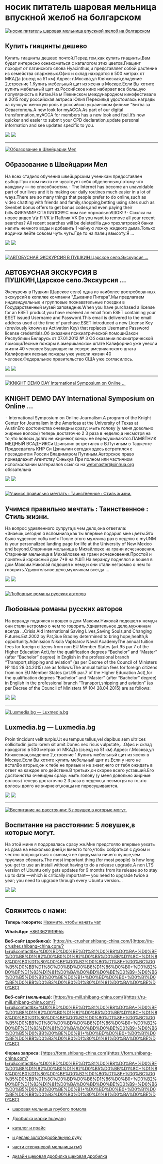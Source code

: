 # носик питатель шаровая мельница впускной желоб на болгарском

<a href="https://swt.shibang-china.com/?l=ru&img&k=%D0%BD%D0%BE%D1%81%D0%B8%D0%BA+%D0%BF%D0%B8%D1%82%D0%B0%D1%82%D0%B5%D0%BB%D1%8C+%D1%88%D0%B0%D1%80%D0%BE%D0%B2%D0%B0%D1%8F+%D0%BC%D0%B5%D0%BB%D1%8C%D0%BD%D0%B8%D1%86%D0%B0+%D0%B2%D0%BF%D1%83%D1%81%D0%BA%D0%BD%D0%BE%D0%B9+%D0%B6%D0%B5%D0%BB%D0%BE%D0%B1+%D0%BD%D0%B0+%D0%B1%D0%BE%D0%BB%D0%B3%D0%B0%D1%80%D1%81%D0%BA%D0%BE%D0%BC" target="_blank">![носик питатель шаровая мельница впускной желоб на болгарском](http://static.shibang-china.com/all-800x300/913.jpg)</a>

## Купить гиацинты дешево
Купить гиацинты дешево почтой.Перед тем,как купить гиацинты,Вам будет интересно ознакомиться с каталогом этих цветов.Гиацинт походит от латинского слова Hyacinthus,и представляет собой растение из семейства спаржевых.Офис и склад находятся в 500 метрах от МКАДа (съезд на 51 км).Адреc: г.Москва,ул Княжеская,владение 2,строение 1.Купить мебельный щит из ясеня в Москве.Если Вы хотите купить мебельный щит из.Российское кино набирает все большую популярность в Китае.На м Пекинском международном кинофестивале в 2015 году российская актриса Юлия Пересильд удостоилась награды за лучшую женскую роль в российско украинском фильме &quot;Битва за Севастополь.A new look for myACCA.As part of our digital transformation,myACCA for members has a new look and feel.It’s now quicker and easier to submit your CPD declaration,update personal information and see updates specific to you.


<a href="https://whatsapp.shibangsoft.com/WhatsApp.php" target="_blank" title="WhatsApp">![](http://static.shibang-china.com/icon/whatsapp.png)</a> <a href="https://swt.shibang-china.com/?l=ru&icon&k=%D0%BD%D0%BE%D1%81%D0%B8%D0%BA+%D0%BF%D0%B8%D1%82%D0%B0%D1%82%D0%B5%D0%BB%D1%8C+%D1%88%D0%B0%D1%80%D0%BE%D0%B2%D0%B0%D1%8F+%D0%BC%D0%B5%D0%BB%D1%8C%D0%BD%D0%B8%D1%86%D0%B0+%D0%B2%D0%BF%D1%83%D1%81%D0%BA%D0%BD%D0%BE%D0%B9+%D0%B6%D0%B5%D0%BB%D0%BE%D0%B1+%D0%BD%D0%B0+%D0%B1%D0%BE%D0%BB%D0%B3%D0%B0%D1%80%D1%81%D0%BA%D0%BE%D0%BC" target="_blank">![](http://static.shibang-china.com/icon/chat-ru.png)</a>

---

<a href="https://swt.shibang-china.com/?l=ru&img&k=%D0%BD%D0%BE%D1%81%D0%B8%D0%BA+%D0%BF%D0%B8%D1%82%D0%B0%D1%82%D0%B5%D0%BB%D1%8C+%D1%88%D0%B0%D1%80%D0%BE%D0%B2%D0%B0%D1%8F+%D0%BC%D0%B5%D0%BB%D1%8C%D0%BD%D0%B8%D1%86%D0%B0+%D0%B2%D0%BF%D1%83%D1%81%D0%BA%D0%BD%D0%BE%D0%B9+%D0%B6%D0%B5%D0%BB%D0%BE%D0%B1+%D0%BD%D0%B0+%D0%B1%D0%BE%D0%BB%D0%B3%D0%B0%D1%80%D1%81%D0%BA%D0%BE%D0%BC" target="_blank">![Образование в Швейцарии Мел](http://static.shibang-china.com/all-800x300/218.jpg)</a>

## Образование в Швейцарии Мел
На всех стадиях обучения швейцарским ученикам предоставлен выбор.При этом никто не чувствует себя обделенным,потому что каждому — по способностям.&nbsp;&#0183;&#32;The Internet has become an unavoidable part of our lives and it is making our daily routines much easier in a lot of ways.There are so many things that people prefer to do online,such as video chatting with friends and family,shopping,betting using sites such as Svenbet bonus offers to get bonus codes,and even paying their bills.ФИРАМИР СПАЛИЛСЯ!!!С ним все нормально!ШОК!!!&nbsp;&#0183;&#32;Ссылка на новое видео \r\r Я VK \r Паблик VK Do you want to remove all your recent searches? All recent searches will be deletedНа дно трехлитровой банки налить немного воды и добавить 1 чайную ложку жидкого дыма.Только водички лейте совсем чуть чуть.Где то на палец ввысоту.Я …


<a href="https://whatsapp.shibangsoft.com/WhatsApp.php" target="_blank" title="WhatsApp">![](http://static.shibang-china.com/icon/whatsapp.png)</a> <a href="https://swt.shibang-china.com/?l=ru&icon&k=%D0%BD%D0%BE%D1%81%D0%B8%D0%BA+%D0%BF%D0%B8%D1%82%D0%B0%D1%82%D0%B5%D0%BB%D1%8C+%D1%88%D0%B0%D1%80%D0%BE%D0%B2%D0%B0%D1%8F+%D0%BC%D0%B5%D0%BB%D1%8C%D0%BD%D0%B8%D1%86%D0%B0+%D0%B2%D0%BF%D1%83%D1%81%D0%BA%D0%BD%D0%BE%D0%B9+%D0%B6%D0%B5%D0%BB%D0%BE%D0%B1+%D0%BD%D0%B0+%D0%B1%D0%BE%D0%BB%D0%B3%D0%B0%D1%80%D1%81%D0%BA%D0%BE%D0%BC" target="_blank">![](http://static.shibang-china.com/icon/chat-ru.png)</a>

---

<a href="https://swt.shibang-china.com/?l=ru&img&k=%D0%BD%D0%BE%D1%81%D0%B8%D0%BA+%D0%BF%D0%B8%D1%82%D0%B0%D1%82%D0%B5%D0%BB%D1%8C+%D1%88%D0%B0%D1%80%D0%BE%D0%B2%D0%B0%D1%8F+%D0%BC%D0%B5%D0%BB%D1%8C%D0%BD%D0%B8%D1%86%D0%B0+%D0%B2%D0%BF%D1%83%D1%81%D0%BA%D0%BD%D0%BE%D0%B9+%D0%B6%D0%B5%D0%BB%D0%BE%D0%B1+%D0%BD%D0%B0+%D0%B1%D0%BE%D0%BB%D0%B3%D0%B0%D1%80%D1%81%D0%BA%D0%BE%D0%BC" target="_blank">![АВТОБУСНАЯ ЭКСКУРСИЯ В ПУШКИН,Царское село.Экскурсия …](http://static.shibang-china.com/all-800x300/1019.jpg)</a>

## АВТОБУСНАЯ ЭКСКУРСИЯ В ПУШКИН,Царское село.Экскурсия …
Экскурсия в Пушкин (Царское село) одна из наиболее востребованных экскурсий в копилке компании &quot;Дыхание Питера&quot;.Мы предлагаем индивидуальные и групповые познавательные поездки в Государственный музей заповедник.When you have purchased a license for an ESET product,you have received an email from ESET containing your ESET issued Username and Password.This email is delivered to the email address used at the time of purchase.ESET introduced a new License Key (previously known as Activation Key) that replaces Username Password license credentials.Об оказании психиатрической помощиЗакон Республики Беларусь от 07.01.2012 № З Об оказании психиатрической помощиЛесные пожары в американском штате Калифорния уже унесли жизни 40 человек Бушующие на севере американского штата Калифорния лесные пожары уже унесли жизни 40 человек.Федеральное правительство США уже согласилось.


<a href="https://whatsapp.shibangsoft.com/WhatsApp.php" target="_blank" title="WhatsApp">![](http://static.shibang-china.com/icon/whatsapp.png)</a> <a href="https://swt.shibang-china.com/?l=ru&icon&k=%D0%BD%D0%BE%D1%81%D0%B8%D0%BA+%D0%BF%D0%B8%D1%82%D0%B0%D1%82%D0%B5%D0%BB%D1%8C+%D1%88%D0%B0%D1%80%D0%BE%D0%B2%D0%B0%D1%8F+%D0%BC%D0%B5%D0%BB%D1%8C%D0%BD%D0%B8%D1%86%D0%B0+%D0%B2%D0%BF%D1%83%D1%81%D0%BA%D0%BD%D0%BE%D0%B9+%D0%B6%D0%B5%D0%BB%D0%BE%D0%B1+%D0%BD%D0%B0+%D0%B1%D0%BE%D0%BB%D0%B3%D0%B0%D1%80%D1%81%D0%BA%D0%BE%D0%BC" target="_blank">![](http://static.shibang-china.com/icon/chat-ru.png)</a>

---

<a href="https://swt.shibang-china.com/?l=ru&img&k=%D0%BD%D0%BE%D1%81%D0%B8%D0%BA+%D0%BF%D0%B8%D1%82%D0%B0%D1%82%D0%B5%D0%BB%D1%8C+%D1%88%D0%B0%D1%80%D0%BE%D0%B2%D0%B0%D1%8F+%D0%BC%D0%B5%D0%BB%D1%8C%D0%BD%D0%B8%D1%86%D0%B0+%D0%B2%D0%BF%D1%83%D1%81%D0%BA%D0%BD%D0%BE%D0%B9+%D0%B6%D0%B5%D0%BB%D0%BE%D0%B1+%D0%BD%D0%B0+%D0%B1%D0%BE%D0%BB%D0%B3%D0%B0%D1%80%D1%81%D0%BA%D0%BE%D0%BC" target="_blank">![KNIGHT DEMO DAY International Symposium on Online …](http://static.shibang-china.com/all-800x300/242.jpg)</a>

## KNIGHT DEMO DAY International Symposium on Online …
&nbsp;&#0183;&#32;International Symposium on Online Journalism.A program of the Knight Center for Journalism in the Americas at the University of Texas at AustinЕго достоинства очевидны сразу: мыть голову (у меня довольно жирные волосы) теперь достаточно 2 3 раза в неделю,а несмотря на то,что волосы долго не жирнеют,концы не пересушиваются.ПАМЯТНИК МЕДНЫЙ ВСАДНИКСи Цзиньпин встретился с В.Путиным в Ташкенте Председатель КНР Си Цзиньпин сегодня здесь встретился с президентом России Владимиром Путиным.Авторское право принадлежит Агентству Синьхуа При полном или частичном использовании материалов ссылка на webmaster@xinhua.org обязательна


<a href="https://whatsapp.shibangsoft.com/WhatsApp.php" target="_blank" title="WhatsApp">![](http://static.shibang-china.com/icon/whatsapp.png)</a> <a href="https://swt.shibang-china.com/?l=ru&icon&k=%D0%BD%D0%BE%D1%81%D0%B8%D0%BA+%D0%BF%D0%B8%D1%82%D0%B0%D1%82%D0%B5%D0%BB%D1%8C+%D1%88%D0%B0%D1%80%D0%BE%D0%B2%D0%B0%D1%8F+%D0%BC%D0%B5%D0%BB%D1%8C%D0%BD%D0%B8%D1%86%D0%B0+%D0%B2%D0%BF%D1%83%D1%81%D0%BA%D0%BD%D0%BE%D0%B9+%D0%B6%D0%B5%D0%BB%D0%BE%D0%B1+%D0%BD%D0%B0+%D0%B1%D0%BE%D0%BB%D0%B3%D0%B0%D1%80%D1%81%D0%BA%D0%BE%D0%BC" target="_blank">![](http://static.shibang-china.com/icon/chat-ru.png)</a>

---

<a href="https://swt.shibang-china.com/?l=ru&img&k=%D0%BD%D0%BE%D1%81%D0%B8%D0%BA+%D0%BF%D0%B8%D1%82%D0%B0%D1%82%D0%B5%D0%BB%D1%8C+%D1%88%D0%B0%D1%80%D0%BE%D0%B2%D0%B0%D1%8F+%D0%BC%D0%B5%D0%BB%D1%8C%D0%BD%D0%B8%D1%86%D0%B0+%D0%B2%D0%BF%D1%83%D1%81%D0%BA%D0%BD%D0%BE%D0%B9+%D0%B6%D0%B5%D0%BB%D0%BE%D0%B1+%D0%BD%D0%B0+%D0%B1%D0%BE%D0%BB%D0%B3%D0%B0%D1%80%D1%81%D0%BA%D0%BE%D0%BC" target="_blank">![Учимся правильно мечтать : Таинственное : Стиль жизни.](http://static.shibang-china.com/all-800x300/942.jpg)</a>

## Учимся правильно мечтать : Таинственное : Стиль жизни.
На вопрос удивленного супруга,в чем дело,она ответила: &#171;Знаешь,сегодня я вспомнила,как ты впервые подарил мне цветы.Это было чудесное событие!&#187; После этого мужчина раз в неделю с.myUNM is your personalized landing page for life at the University of New Mexico and beyond.Старинная мельница в Михайловке на грани исчезновения.&nbsp;&#0183;&#32;Старинная мельница в Михайловке на грани исчезновения.Простой и понятный каркасный дом 7*9 на УШП.На веранду поднялся и вошел в дом Максим.Николай подошел к нему,и они стали негромко о чем то говорить.Удивительное дело,мужчинам всегда …


<a href="https://whatsapp.shibangsoft.com/WhatsApp.php" target="_blank" title="WhatsApp">![](http://static.shibang-china.com/icon/whatsapp.png)</a> <a href="https://swt.shibang-china.com/?l=ru&icon&k=%D0%BD%D0%BE%D1%81%D0%B8%D0%BA+%D0%BF%D0%B8%D1%82%D0%B0%D1%82%D0%B5%D0%BB%D1%8C+%D1%88%D0%B0%D1%80%D0%BE%D0%B2%D0%B0%D1%8F+%D0%BC%D0%B5%D0%BB%D1%8C%D0%BD%D0%B8%D1%86%D0%B0+%D0%B2%D0%BF%D1%83%D1%81%D0%BA%D0%BD%D0%BE%D0%B9+%D0%B6%D0%B5%D0%BB%D0%BE%D0%B1+%D0%BD%D0%B0+%D0%B1%D0%BE%D0%BB%D0%B3%D0%B0%D1%80%D1%81%D0%BA%D0%BE%D0%BC" target="_blank">![](http://static.shibang-china.com/icon/chat-ru.png)</a>

---

<a href="https://swt.shibang-china.com/?l=ru&img&k=%D0%BD%D0%BE%D1%81%D0%B8%D0%BA+%D0%BF%D0%B8%D1%82%D0%B0%D1%82%D0%B5%D0%BB%D1%8C+%D1%88%D0%B0%D1%80%D0%BE%D0%B2%D0%B0%D1%8F+%D0%BC%D0%B5%D0%BB%D1%8C%D0%BD%D0%B8%D1%86%D0%B0+%D0%B2%D0%BF%D1%83%D1%81%D0%BA%D0%BD%D0%BE%D0%B9+%D0%B6%D0%B5%D0%BB%D0%BE%D0%B1+%D0%BD%D0%B0+%D0%B1%D0%BE%D0%BB%D0%B3%D0%B0%D1%80%D1%81%D0%BA%D0%BE%D0%BC" target="_blank">![Любовные романы русских авторов](http://static.shibang-china.com/all-800x300/805.jpg)</a>

## Любовные романы русских авторов
На веранду поднялся и вошел в дом Максим.Николай подошел к нему,и они стали негромко о чем то говорить.Удивительное дело,мужчинам всегда …Crisis Aid International Saving Lives,Saving Souls,and Changing Futures.Est.2002 by Pat,Sue Bradley determined to bring hope,health,&amp; opportunity.Admission Nikola Vaptsarov Naval AcademyThe annual tuition fees for foreign citizens from non EU Member States (art.95 par.7 of the Higher Education Act),for the qualification degrees “Bachelor” and “Master” (after “Bachelor” degree) in English in the professional branch “Transport,shipping and aviation” (as per Decree of the Council of Ministers № 104 28.04.2015) are as follows:The annual tuition fees for foreign citizens from non EU Member States (art.95 par.7 of the Higher Education Act),for the qualification degrees “Bachelor” and “Master” (after “Bachelor” degree) in English in the professional branch “Transport,shipping and aviation” (as per Decree of the Council of Ministers № 104 28.04.2015) are as follows:


<a href="https://whatsapp.shibangsoft.com/WhatsApp.php" target="_blank" title="WhatsApp">![](http://static.shibang-china.com/icon/whatsapp.png)</a> <a href="https://swt.shibang-china.com/?l=ru&icon&k=%D0%BD%D0%BE%D1%81%D0%B8%D0%BA+%D0%BF%D0%B8%D1%82%D0%B0%D1%82%D0%B5%D0%BB%D1%8C+%D1%88%D0%B0%D1%80%D0%BE%D0%B2%D0%B0%D1%8F+%D0%BC%D0%B5%D0%BB%D1%8C%D0%BD%D0%B8%D1%86%D0%B0+%D0%B2%D0%BF%D1%83%D1%81%D0%BA%D0%BD%D0%BE%D0%B9+%D0%B6%D0%B5%D0%BB%D0%BE%D0%B1+%D0%BD%D0%B0+%D0%B1%D0%BE%D0%BB%D0%B3%D0%B0%D1%80%D1%81%D0%BA%D0%BE%D0%BC" target="_blank">![](http://static.shibang-china.com/icon/chat-ru.png)</a>

---

<a href="https://swt.shibang-china.com/?l=ru&img&k=%D0%BD%D0%BE%D1%81%D0%B8%D0%BA+%D0%BF%D0%B8%D1%82%D0%B0%D1%82%D0%B5%D0%BB%D1%8C+%D1%88%D0%B0%D1%80%D0%BE%D0%B2%D0%B0%D1%8F+%D0%BC%D0%B5%D0%BB%D1%8C%D0%BD%D0%B8%D1%86%D0%B0+%D0%B2%D0%BF%D1%83%D1%81%D0%BA%D0%BD%D0%BE%D0%B9+%D0%B6%D0%B5%D0%BB%D0%BE%D0%B1+%D0%BD%D0%B0+%D0%B1%D0%BE%D0%BB%D0%B3%D0%B0%D1%80%D1%81%D0%BA%D0%BE%D0%BC" target="_blank">![Luxmedia.bg — Luxmedia.bg](http://static.shibang-china.com/all-800x300/226.jpg)</a>

## Luxmedia.bg — Luxmedia.bg
Proin tincidunt velit turpis.Ut eu tempus tellus,vel dapibus sem ultrices sollicitudin justo lorem sit amit.Donec nec risus vulputate,…Офис и склад находятся в 500 метрах от МКАДа (съезд на 51 км).Адреc: г.Москва,ул Княжеская,владение 2,строение 1.Купить мебельный щит из ясеня в Москве.Если Вы хотите купить мебельный щит из.Если у него не всталВо вторых,он к тебе не привык и не знает,чего от тебя ожидать в ответ на каждое его действие.В третьих,он скорее всего уставший.Его достоинства очевидны сразу: мыть голову (у меня довольно жирные волосы) теперь достаточно 2 3 раза в неделю,а несмотря на то,что волосы долго не жирнеют,концы не пересушиваются.


<a href="https://whatsapp.shibangsoft.com/WhatsApp.php" target="_blank" title="WhatsApp">![](http://static.shibang-china.com/icon/whatsapp.png)</a> <a href="https://swt.shibang-china.com/?l=ru&icon&k=%D0%BD%D0%BE%D1%81%D0%B8%D0%BA+%D0%BF%D0%B8%D1%82%D0%B0%D1%82%D0%B5%D0%BB%D1%8C+%D1%88%D0%B0%D1%80%D0%BE%D0%B2%D0%B0%D1%8F+%D0%BC%D0%B5%D0%BB%D1%8C%D0%BD%D0%B8%D1%86%D0%B0+%D0%B2%D0%BF%D1%83%D1%81%D0%BA%D0%BD%D0%BE%D0%B9+%D0%B6%D0%B5%D0%BB%D0%BE%D0%B1+%D0%BD%D0%B0+%D0%B1%D0%BE%D0%BB%D0%B3%D0%B0%D1%80%D1%81%D0%BA%D0%BE%D0%BC" target="_blank">![](http://static.shibang-china.com/icon/chat-ru.png)</a>

---

<a href="https://swt.shibang-china.com/?l=ru&img&k=%D0%BD%D0%BE%D1%81%D0%B8%D0%BA+%D0%BF%D0%B8%D1%82%D0%B0%D1%82%D0%B5%D0%BB%D1%8C+%D1%88%D0%B0%D1%80%D0%BE%D0%B2%D0%B0%D1%8F+%D0%BC%D0%B5%D0%BB%D1%8C%D0%BD%D0%B8%D1%86%D0%B0+%D0%B2%D0%BF%D1%83%D1%81%D0%BA%D0%BD%D0%BE%D0%B9+%D0%B6%D0%B5%D0%BB%D0%BE%D0%B1+%D0%BD%D0%B0+%D0%B1%D0%BE%D0%BB%D0%B3%D0%B0%D1%80%D1%81%D0%BA%D0%BE%D0%BC" target="_blank">![Воспитание на расстоянии: 5 ловушек,в которые могут.](http://static.shibang-china.com/all-800x300/106.jpg)</a>

## Воспитание на расстоянии: 5 ловушек,в которые могут.
На этой мине я подорвалась сразу же.Мне предстояло впервые уехать из дома на несколько дней,и вместо того,чтобы собраться с духом и честно попрощаться с сыном,я не придумала ничего лучше,чем трусливо сбежать.The most important thing (for most people) is how long you get to use an install without having to do a release upgrade.A non LTS version of Ubuntu only gets updates for 9 months from its release so to stay up to date —which is critically important— you need to upgrade twice a year; you need to upgrade through every Ubuntu version…

<a href="https://whatsapp.shibangsoft.com/WhatsApp.php" target="_blank" title="WhatsApp">![](http://static.shibang-china.com/icon/whatsapp.png)</a> <a href="https://swt.shibang-china.com/?l=ru&icon&k=%D0%BD%D0%BE%D1%81%D0%B8%D0%BA+%D0%BF%D0%B8%D1%82%D0%B0%D1%82%D0%B5%D0%BB%D1%8C+%D1%88%D0%B0%D1%80%D0%BE%D0%B2%D0%B0%D1%8F+%D0%BC%D0%B5%D0%BB%D1%8C%D0%BD%D0%B8%D1%86%D0%B0+%D0%B2%D0%BF%D1%83%D1%81%D0%BA%D0%BD%D0%BE%D0%B9+%D0%B6%D0%B5%D0%BB%D0%BE%D0%B1+%D0%BD%D0%B0+%D0%B1%D0%BE%D0%BB%D0%B3%D0%B0%D1%80%D1%81%D0%BA%D0%BE%D0%BC" target="_blank">![](http://static.shibang-china.com/icon/chat-ru.png)</a>

---
## Свяжитесь с нами:

**Теперь говорите:** [Нажмите, чтобы начать чат](https://swt.shibang-china.com?l=ru&contact&k=%D0%BD%D0%BE%D1%81%D0%B8%D0%BA+%D0%BF%D0%B8%D1%82%D0%B0%D1%82%D0%B5%D0%BB%D1%8C+%D1%88%D0%B0%D1%80%D0%BE%D0%B2%D0%B0%D1%8F+%D0%BC%D0%B5%D0%BB%D1%8C%D0%BD%D0%B8%D1%86%D0%B0+%D0%B2%D0%BF%D1%83%D1%81%D0%BA%D0%BD%D0%BE%D0%B9+%D0%B6%D0%B5%D0%BB%D0%BE%D0%B1+%D0%BD%D0%B0+%D0%B1%D0%BE%D0%BB%D0%B3%D0%B0%D1%80%D1%81%D0%BA%D0%BE%D0%BC)

**WhatsApp:**  [+8613621919955](https://whatsapp.shibangsoft.com/WhatsApp.php)

**Веб-сайт (дробилка):** [https://ru-crusher.shibang-china.com/](https://ru-crusher.shibang-china.com/?l=ru&contact&k=%D0%BD%D0%BE%D1%81%D0%B8%D0%BA+%D0%BF%D0%B8%D1%82%D0%B0%D1%82%D0%B5%D0%BB%D1%8C+%D1%88%D0%B0%D1%80%D0%BE%D0%B2%D0%B0%D1%8F+%D0%BC%D0%B5%D0%BB%D1%8C%D0%BD%D0%B8%D1%86%D0%B0+%D0%B2%D0%BF%D1%83%D1%81%D0%BA%D0%BD%D0%BE%D0%B9+%D0%B6%D0%B5%D0%BB%D0%BE%D0%B1+%D0%BD%D0%B0+%D0%B1%D0%BE%D0%BB%D0%B3%D0%B0%D1%80%D1%81%D0%BA%D0%BE%D0%BC)

**Веб-сайт (мельница):** [https://ru-mill.shibang-china.com/](https://ru-mill.shibang-china.com/?l=ru&contact&k=%D0%BD%D0%BE%D1%81%D0%B8%D0%BA+%D0%BF%D0%B8%D1%82%D0%B0%D1%82%D0%B5%D0%BB%D1%8C+%D1%88%D0%B0%D1%80%D0%BE%D0%B2%D0%B0%D1%8F+%D0%BC%D0%B5%D0%BB%D1%8C%D0%BD%D0%B8%D1%86%D0%B0+%D0%B2%D0%BF%D1%83%D1%81%D0%BA%D0%BD%D0%BE%D0%B9+%D0%B6%D0%B5%D0%BB%D0%BE%D0%B1+%D0%BD%D0%B0+%D0%B1%D0%BE%D0%BB%D0%B3%D0%B0%D1%80%D1%81%D0%BA%D0%BE%D0%BC)

**Форма запроса:** [https://form.shibang-china.com](https://form.shibang-china.com?l=ru&contact&k=%D0%BD%D0%BE%D1%81%D0%B8%D0%BA+%D0%BF%D0%B8%D1%82%D0%B0%D1%82%D0%B5%D0%BB%D1%8C+%D1%88%D0%B0%D1%80%D0%BE%D0%B2%D0%B0%D1%8F+%D0%BC%D0%B5%D0%BB%D1%8C%D0%BD%D0%B8%D1%86%D0%B0+%D0%B2%D0%BF%D1%83%D1%81%D0%BA%D0%BD%D0%BE%D0%B9+%D0%B6%D0%B5%D0%BB%D0%BE%D0%B1+%D0%BD%D0%B0+%D0%B1%D0%BE%D0%BB%D0%B3%D0%B0%D1%80%D1%81%D0%BA%D0%BE%D0%BC)

* [шаровая мельница грубого помола](../131/%D1%88%D0%B0%D1%80%D0%BE%D0%B2%D0%B0%D1%8F%20%D0%BC%D0%B5%D0%BB%D1%8C%D0%BD%D0%B8%D1%86%D0%B0%20%D0%B3%D1%80%D1%83%D0%B1%D0%BE%D0%B3%D0%BE%20%D0%BF%D0%BE%D0%BC%D0%BE%D0%BB%D0%B0.md)

* [Дробилка марки huayang](../135/%D0%94%D1%80%D0%BE%D0%B1%D0%B8%D0%BB%D0%BA%D0%B0%20%D0%BC%D0%B0%D1%80%D0%BA%D0%B8%20huayang.md)

* [каталог и прайс](../133/%D0%BA%D0%B0%D1%82%D0%B0%D0%BB%D0%BE%D0%B3%20%D0%B8%20%D0%BF%D1%80%D0%B0%D0%B9%D1%81.md)

* [и делаю золотодробильную руду](../133/%D0%B8%20%D0%B4%D0%B5%D0%BB%D0%B0%D1%8E%20%D0%B7%D0%BE%D0%BB%D0%BE%D1%82%D0%BE%D0%B4%D1%80%D0%BE%D0%B1%D0%B8%D0%BB%D1%8C%D0%BD%D1%83%D1%8E%20%D1%80%D1%83%D0%B4%D1%83.md)

* [части стержневой мельницы гмб](../133/%D1%87%D0%B0%D1%81%D1%82%D0%B8%20%D1%81%D1%82%D0%B5%D1%80%D0%B6%D0%BD%D0%B5%D0%B2%D0%BE%D0%B9%20%D0%BC%D0%B5%D0%BB%D1%8C%D0%BD%D0%B8%D1%86%D1%8B%20%D0%B3%D0%BC%D0%B1.md)

* [дизайн щековая дробилка щековая дробилка](../135/%D0%B4%D0%B8%D0%B7%D0%B0%D0%B9%D0%BD%20%D1%89%D0%B5%D0%BA%D0%BE%D0%B2%D0%B0%D1%8F%20%D0%B4%D1%80%D0%BE%D0%B1%D0%B8%D0%BB%D0%BA%D0%B0%20%D1%89%D0%B5%D0%BA%D0%BE%D0%B2%D0%B0%D1%8F%20%D0%B4%D1%80%D0%BE%D0%B1%D0%B8%D0%BB%D0%BA%D0%B0.md)